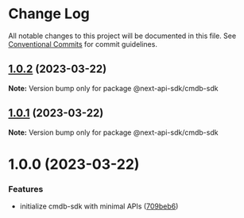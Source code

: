 # Change Log

All notable changes to this project will be documented in this file.
See [Conventional Commits](https://conventionalcommits.org) for commit guidelines.

## [1.0.2](https://github.com/easyops-cn/next-core/compare/@next-api-sdk/cmdb-sdk@1.0.1...@next-api-sdk/cmdb-sdk@1.0.2) (2023-03-22)

**Note:** Version bump only for package @next-api-sdk/cmdb-sdk





## [1.0.1](https://github.com/easyops-cn/next-core/compare/@next-api-sdk/cmdb-sdk@1.0.0...@next-api-sdk/cmdb-sdk@1.0.1) (2023-03-22)

**Note:** Version bump only for package @next-api-sdk/cmdb-sdk





# 1.0.0 (2023-03-22)


### Features

* initialize cmdb-sdk with minimal APIs ([709beb6](https://github.com/easyops-cn/next-core/commit/709beb608a1eddee57c8eaa7fad01c134c6ddcb1))
